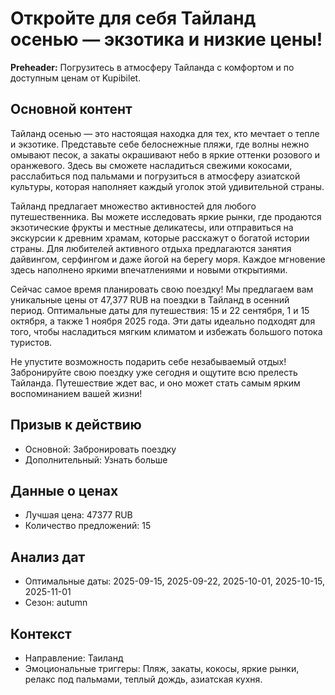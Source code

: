 # Откройте для себя Тайланд осенью — экзотика и низкие цены!

**Preheader:** Погрузитесь в атмосферу Тайланда с комфортом и по доступным ценам от Kupibilet.

## Основной контент

Тайланд осенью — это настоящая находка для тех, кто мечтает о тепле и экзотике. Представьте себе белоснежные пляжи, где волны нежно омывают песок, а закаты окрашивают небо в яркие оттенки розового и оранжевого. Здесь вы сможете насладиться свежими кокосами, расслабиться под пальмами и погрузиться в атмосферу азиатской культуры, которая наполняет каждый уголок этой удивительной страны.

Тайланд предлагает множество активностей для любого путешественника. Вы можете исследовать яркие рынки, где продаются экзотические фрукты и местные деликатесы, или отправиться на экскурсии к древним храмам, которые расскажут о богатой истории страны. Для любителей активного отдыха предлагаются занятия дайвингом, серфингом и даже йогой на берегу моря. Каждое мгновение здесь наполнено яркими впечатлениями и новыми открытиями.

Сейчас самое время планировать свою поездку! Мы предлагаем вам уникальные цены от 47,377 RUB на поездки в Тайланд в осенний период. Оптимальные даты для путешествия: 15 и 22 сентября, 1 и 15 октября, а также 1 ноября 2025 года. Эти даты идеально подходят для того, чтобы насладиться мягким климатом и избежать большого потока туристов.

Не упустите возможность подарить себе незабываемый отдых! Забронируйте свою поездку уже сегодня и ощутите всю прелесть Тайланда. Путешествие ждет вас, и оно может стать самым ярким воспоминанием вашей жизни!

## Призыв к действию

- Основной: Забронировать поездку
- Дополнительный: Узнать больше

## Данные о ценах

- Лучшая цена: 47377 RUB
- Количество предложений: 15

## Анализ дат

- Оптимальные даты: 2025-09-15, 2025-09-22, 2025-10-01, 2025-10-15, 2025-11-01
- Сезон: autumn

## Контекст

- Направление: Таиланд
- Эмоциональные триггеры: Пляж, закаты, кокосы, яркие рынки, релакс под пальмами, теплый дождь, азиатская кухня.
